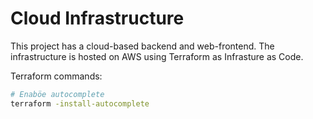 # Cloud Infrastructure
This project has a cloud-based backend and web-frontend. The infrastructure is hosted on AWS using Terraform as Infrasture as Code.

Terraform commands:
```Bash
# Enaböe autocomplete
terraform -install-autocomplete
```
